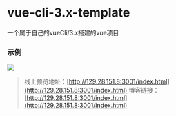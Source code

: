 # vue-cli-3.x-template
一个属于自己的vueCli/3.x搭建的vue项目

### 示例
![](https://user-gold-cdn.xitu.io/2019/7/23/16c1c3a497b39b6c?w=380&h=676&f=gif&s=1925924)

> 线上预览地址：[http://129.28.151.8:3001/index.html](http://129.28.151.8:3001/index.html)
> 博客链接：[http://129.28.151.8:3001/index.html](http://129.28.151.8:3001/index.html)
